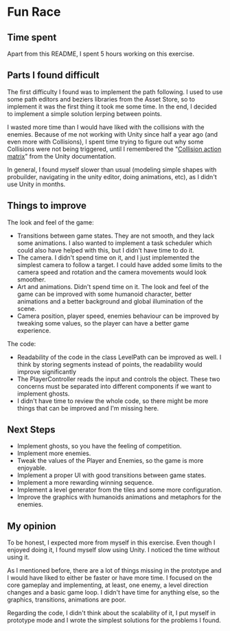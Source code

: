 # Fun Race

## Time spent
Apart from this README, I spent 5 hours working on this exercise.

## Parts I found difficult

The first difficulty I found was to implement the path following. I used to use some path editors and beziers libraries from the Asset Store, so to implement it was the first thing it took me some time. In the end, I decided to implement a simple solution lerping between points.

I wasted more time than I would have liked with the collisions with the enemies. Because of me not working with Unity since half a year ago (and even more with Collisions), I spent time trying to figure out why some Collisions were not being triggered, until I remembered the "[Collision action matrix](https://docs.unity3d.com/Manual/CollidersOverview.html)" from the Unity documentation. 

In general, I found myself slower than usual (modeling simple shapes with probuilder, navigating in the unity editor, doing animations, etc), as I didn't use Unity in months.

## Things to improve
The look and feel of the game:
 - Transitions between game states. They are not smooth, and they lack some animations. I also wanted to implement a task scheduler which could also have helped with this, but I didn't have time to do it.
 - The camera. I didn't spend time on it, and I just implemented the simplest camera to follow a target. I could have added some limits to the camera speed and rotation and the camera movements would look smoother.
 - Art and animations. Didn't spend time on it. The look and feel of the game can be improved with some humanoid character, better animations and a better background and global illumination of the scene.
 - Camera position, player speed, enemies behaviour can be improved by tweaking some values, so the player can have a better game experience.

The code:
- Readability of the code in the class LevelPath can be improved as well. I think by storing segments instead of points, the readability would improve significantly
 - The PlayerController reads the input and controls the object. These two concerns must be separated into different components if we want to implement ghosts.
 - I didn't have time to review the whole code, so there might be more things that can be improved and I'm missing here.

## Next Steps
 - Implement ghosts, so you have the feeling of competition.
 - Implement more enemies.
 - Tweak the values of the Player and Enemies, so the game is more enjoyable.
 - Implement a proper UI with good transitions between game states.
 - Implement a more rewarding winning sequence.
 - Implement a level generator from the tiles and some more configuration.
 - Improve the graphics with humanoids animations and metaphors for the enemies.

## My opinion

To be honest, I expected more from myself in this exercise. Even though I enjoyed doing it, I found myself slow using Unity. I noticed the time without using it.

As I mentioned before, there are a lot of things missing in the prototype and I would have liked to either be faster or have more time. I focused on the core gameplay and implementing, at least, one enemy, a level direction changes and a basic game loop. I didn't have time for anything else, so the graphics, transitions, animations are poor.

Regarding the code, I didn't think about the scalability of it, I put myself in prototype mode and I wrote the simplest solutions for the problems I found.
